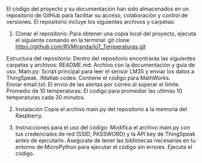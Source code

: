 El código del proyecto y su documentación han sido almacenados en un repositorio de GitHub para facilitar su acceso, colaboración y control de versiones. El repositorio incluye los siguientes archivos y carpetas:

1. Clonar el repositorio:
    Para obtener una copia local del proyecto, ejecuta el siguiente comando en la terminal:
    git clone https://github.com/RVMiranda/IoT_Temperaturas.git

Estructura del repositorio:
Dentro del repositorio encontrarás las siguientes carpetas y archivos:
        README.md: Archivo con la documentación y guía de uso.
        Main.py:  Script principal para leer el sensor LM35 y enviar los datos a ThingSpeak.
        /Matlab codes: Contiene el código para MathWorks.   
            Enviar email.txt: El envio de las alertas por correo al superar el limite.
            Promedio de 10 temperaturas: El codigo para promediar las ultimas 10 temperaturas cada 30 minutos.

2. Instalación
   Copia el archivo main.py del repositorio a la memoria del Raspberry.

3. Instrucciones para el uso del código:
   Modifica el archivo main.py con tus credenciales de red (SSID, PASSWORD) y la API key de ThingSpeak antes de ejecutarlo.
   Asegúrate de tener las bibliotecas necesarias en tu entorno de MicroPython para ejecutar el código sin errores.
   Ejecuta el codigo.

